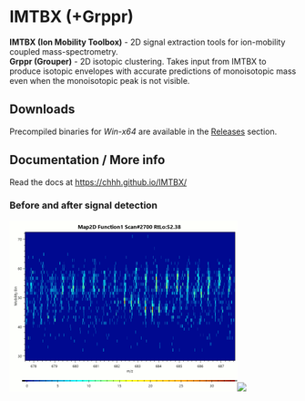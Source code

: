 # IMTBX (+Grppr)
**IMTBX (Ion Mobility Toolbox)** - 2D signal extraction tools for ion-mobility
coupled mass-spectrometry.  
**Grppr (Grouper)** - 2D isotopic clustering. Takes input from IMTBX to produce
isotopic envelopes with accurate predictions of monoisotopic mass even when
the monoisotopic peak is not visible.

## Downloads
Precompiled binaries for *Win-x64* are available in the
[Releases](https://github.com/chhh/IMTBX/releases/latest) section.

## Documentation / More info
Read the docs at https://chhh.github.io/IMTBX/

### Before and after signal detection
<img width=400 src="https://github.com/chhh/IMTBX/blob/master/site/src/img/without-filter.gif"/><img width=400 src="https://github.com/chhh/IMTBX/blob/master/site/src/img/with-filter-peaks.gif"/>
